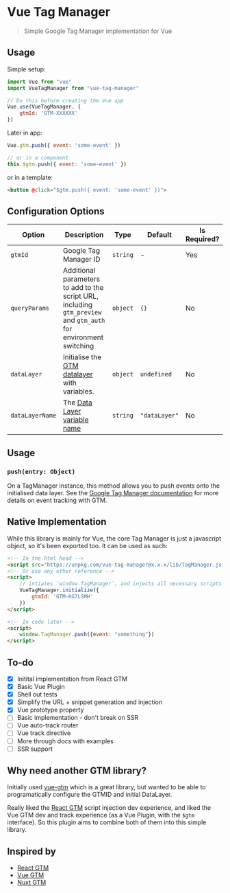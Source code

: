 # Vue Tag Manager

> Simple Google Tag Manager implementation for Vue

## Usage

Simple setup:

```js
import Vue from "vue"
import VueTagManager from "vue-tag-manager"

// Do this before creating the Vue app
Vue.use(VueTagManager, {
    gtmId: 'GTM-XXXXXX'
})

```

Later in app:
```js
Vue.gtm.push({ event: 'some-event' })

// or in a component
this.$gtm.push({ event: 'some-event' })
```

or in a template:
```html
<button @click="$gtm.push({ event: 'some-event' })">
```

## Configuration Options

| Option          | Description                                                                                                      | Type     | Default       | Is Required? |
| --------------- | ---------------------------------------------------------------------------------------------------------------- | -------- | ------------- | ------------ |
| `gtmId`         | Google Tag Manager ID                                                                                            | `string` | -             | Yes          |
| `queryParams`   | Additional parameters to add to the script URL, including `gtm_preview` and `gtm_auth` for environment switching | `object` | `{}`          | No           |
| `dataLayer`     | Initialise the [GTM datalayer](https://developers.google.com/tag-manager/devguide#datalayer) with variables.     | `object` | `undefined`   | No           |
| `dataLayerName` | The [Data Layer variable name](https://developers.google.com/tag-manager/devguide#renaming)                      | `string` | `"dataLayer"` | No           |

## Usage

### `push(entry: Object)`

On a TagManager instance, this method allows you to push events onto the initialised data layer. See the [Google Tag Manager documentation](https://developers.google.com/tag-manager/devguide#events) for more details on event tracking with GTM.

## Native Implementation

While this library is mainly for Vue, the core Tag Manager is just a javascript object, so it's been exported too. It can be used as such:

```html
<!-- In the html head -->
<script src="https://unpkg.com/vue-tag-manager@x.x.x/lib/TagManager.js"></script>
<!-- Or use any other reference -->
<script>
    // intiates `window.TagManager`, and injects all necessary scripts.
    VueTagManager.initialize({
        gtmId: 'GTM-KG7LSMH'
    })
</script>

<!-- In code later -->
<script>
    window.TagManager.push({event: "something"})
</script>
```

## To-do

- [x] Initital implementation from React GTM
- [x] Basic Vue Plugin
- [x] Shell out tests
- [x] Simplify the URL + snippet generation and injection
- [x] Vue prototype property
- [ ] Basic implementation - don't break on SSR
- [ ] Vue auto-track router
- [ ] Vue track directive
- [ ] More through docs with examples
- [ ] SSR support

## Why need another GTM library?

Initially used [vue-gtm](https://github.com/mib200/vue-gtm) which is a great library, but wanted to be able to programatically configure the GTMID and initial DataLayer.

Really liked the [React GTM](https://github.com/alinemorelli/react-gtm) script injection dev experience, and liked the Vue GTM dev and track experience (as a Vue Plugin, with the `$gtm` interface). So this plugin aims to combine both of them into this simple library.

## Inspired by

- [React GTM](https://github.com/alinemorelli/react-gtm)
- [Vue GTM](https://github.com/mib200/vue-gtm)
- [Nuxt GTM](https://github.com/nuxt-community/modules/tree/master/packages/google-tag-manager)